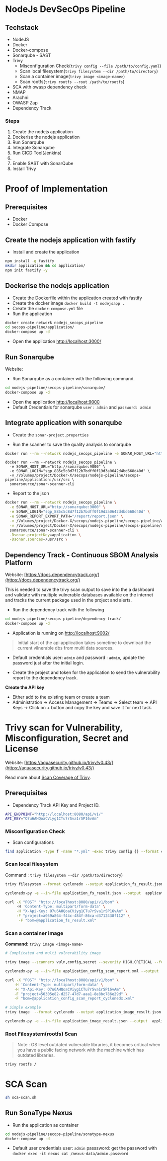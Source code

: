 # NodeJs DevSecOps Pipeline

## Techstack

- NodeJS
- Docker
- Docker-compose
- Sonarqube - SAST
- Trivy
  - Misconfiguration Check(`trivy config --file /path/to/config.yaml`)
  - Scan local filesystem(`trivy filesystem --dir /path/to/directory`)
  - Scan a container image(`trivy image <image-name>`)
  - Scan rootfs(`trivy rootfs --root /path/to/rootfs`)
- SCA with owasp dependency check 
- NMAP
- Arachni
- OWASP Zap
- Dependency Track


### Steps

1. Create the nodejs application
2. Dockerise the nodejs application
3. Run Sonarqube
4. Integrate Sonarqube
5. Run CICD Tool(Jenkins)
6. 
7. Enable SAST with SonarQube
8. Install Trivy

# Proof of Implementation

## Prerequisites

- Docker
- Docker Compose

## Create the nodejs application with fastify

- Install and create the application

```bash
npm install -g fastify
mkdir application && cd application/
npm init fastify -y
```

## Dockerise the nodejs application

- Create the Dockerfile within the application created with fastify
- Create the docker image `docker build -t nodejsapp .`
- Create the `docker-compose.yml` file
- Run the application

```bash
docker create network nodejs_secops_pipeline
cd secops-pipeline/application/
docker-compose up -d
```

- Open the application [http://localhost:3000/](http://localhost:3000/)

## Run Sonarqube

Website:

- Run Sonarqube as a container with the following command.

```bash
cd nodejs-pipeline/secops-pipeline/sonarqube/
docker-compose up -d
```

- Open the application [http://localhost:9000](http://localhost:9000)
- Default Credentials for sonarqube `user: admin` and `password: admin`

## Integrate application with sonarqube

- Create the `sonar-project.properties`

- Run the scanner to save the quality analysis to sonarqube

```bash
docker run --rm --network nodejs_secops_pipeline -e SONAR_HOST_URL="http://sonarqube:9000" -v /Volumes/project/Docker-X/secops/nodejs-pipeline/secops-pipeline/application:/usr/src sonarsource/sonar-scanner-cli
```
```
docker run --rm --network nodejs_secops_pipeline \
  -e SONAR_HOST_URL="http://sonarqube:9000" \
  -e SONAR_LOGIN="sqp_885c5c8d7f12b7bdff0f19d3a0642d4bd668d40d" \
  -v /Volumes/project/Docker-X/secops/nodejs-pipeline/secops-pipeline/application:/usr/src \
  sonarsource/sonar-scanner-cli

```
- Report to the json 

```bash
docker run --rm --network nodejs_secops_pipeline \
  -e SONAR_HOST_URL="http://sonarqube:9000" \
  -e SONAR_LOGIN="sqp_885c5c8d7f12b7bdff0f19d3a0642d4bd668d40d" \
  -e SONAR_REPORT_EXPORT_PATH="/report/report.json" \
  -v /Volumes/project/Docker-X/secops/nodejs-pipeline/secops-pipeline/application:/usr/src \
  -v /Volumes/project/Docker-X/secops/nodejs-pipeline/secops-pipeline/report:/report \
  sonarsource/sonar-scanner-cli \
  -Dsonar.projectKey=application \
  -Dsonar.sources=/usr/src \

```

## Dependency Track - Continuous SBOM Analysis Platform

Website: [https://docs.dependencytrack.org/](https://docs.dependencytrack.org/)

This is needed to save the trivy scan output to save into the a dashboard and
validate with multiple vulnerable databases available on the internet and tracks
the current package used in the project and alerts.

- Run the dependency track with the following

```bash
cd nodejs-pipeline/secops-pipeline/dependency-track/
docker-compose up -d
```

- Application is running on [http://localhost:9002/](http://localhost:9002/)

> Initial start of the api application takes sometime to download the current
> vilnerable dbs from multi data sources.

- Default credentials user: `admin` and password : `admin`, update the password
  just after the initial login.

- Create the project and token for the application to send the vulnerability
  report to the dependency track.

**Create the API key**

- Either add to the existing team or create a team
- Administration -> Access Management -> Teams -> Select team -> API Keys ->
  Click on + button and copy the key and save it for next task.

# Trivy scan for Vulnerability, Misconfiguration, Secret and License

Website:
[https://aquasecurity.github.io/trivy/v0.43/](https://aquasecurity.github.io/trivy/v0.43/)

Read more about
[Scan Coverage of Trivy](https://aquasecurity.github.io/trivy/v0.43/getting-started/coverage/).

## Prerequisites
- Dependency Track API Key and Project ID. 
```bash
API_ENDPOINT="http://localhost:8080/api/v1/"
API_KEY="O7u6AHQoaCViyg1CTu7rSva1rSP16vAm"
```

### Misconfiguration Check

- Scan configurations

```bash
find application -type f -name "*.yml" -exec trivy config {} --format cyclonedx  --output application_config_scan_report.xml \;
```

### Scan local filesystem

Command : `trivy filesystem --dir /path/to/directory`)

```bash
trivy filesystem --format cyclonedx --output application_fs_result.json --scanners vuln  application/

cyclonedx-py -e --in-file application_fs_result.json --output  application_fs_result.xml --format xml

curl -X "POST" "http://localhost:8080/api/v1/bom" \                                                  
     -H 'Content-Type: multipart/form-data' \
     -H "X-Api-Key: O7u6AHQoaCViyg1CTu7rSva1rSP16vAm" \
     -F "project=a059a864-f44c-484f-86ca-d3712438f112" \
      -F "bom=@application_fs_result.xml"
```
### Scan a container image

**Command**: `trivy image <image-name>`

```bash
# Complicated and multi vulnerability image

trivy image --scanners vuln,config,secret --severity HIGH,CRITICAL --format cyclonedx  --output application_config_scan_report.xml vibhuvi-session-ng

cyclonedx-py -e --in-file application_config_scan_report.xml --output  application_config_scan_report_cyclonedx.xml --format xml

curl -X "POST" "http://localhost:8080/api/v1/bom" \
    -H 'Content-Type: multipart/form-data' \
    -H "X-Api-Key: O7u6AHQoaCViyg1CTu7rSva1rSP16vAm" \
    -F "project=50305e82-d257-47d7-aaa1-8e8bc786e29d" \
    -F "bom=@application_config_scan_report_cyclonedx.xml"

# Simple example
trivy image  --format cyclonedx --output application_image_result.json --scanners vuln redis:6.2.7-alpine

cyclonedx-py -e --in-file application_image_result.json --output  application_image_result.xml --format xml

```
### Root Filesystem(rootfs) Scan

> Note : OS level outdated vulnerable libraries, it becomes critical when you have a public facing network with the machine which has outdated libraries.

```bash
trivy rootfs /
```
# SCA Scan 

```bash
sh sca-scan.sh
```

## Run SonaType Nexus

- Run the application as container

```bash
cd nodejs-pipeline/secops-pipeline/sonatype-nexus
docker-compose up -d
```

- Default user credentials user: `admin` passsword: get the password with
  `docker exec -it nexus cat /nexus-data/admin.password`
